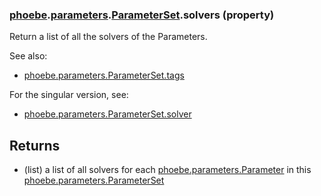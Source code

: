 ### [phoebe](phoebe.md).[parameters](phoebe.parameters.md).[ParameterSet](phoebe.parameters.ParameterSet.md).solvers (property)




Return a list of all the solvers of the Parameters.

See also:
* [phoebe.parameters.ParameterSet.tags](phoebe.parameters.ParameterSet.tags.md)

For the singular version, see:
* [phoebe.parameters.ParameterSet.solver](phoebe.parameters.ParameterSet.solver.md)

Returns
--------
* (list) a list of all solvers for each [phoebe.parameters.Parameter](phoebe.parameters.Parameter.md)
    in this [phoebe.parameters.ParameterSet](phoebe.parameters.ParameterSet.md)

